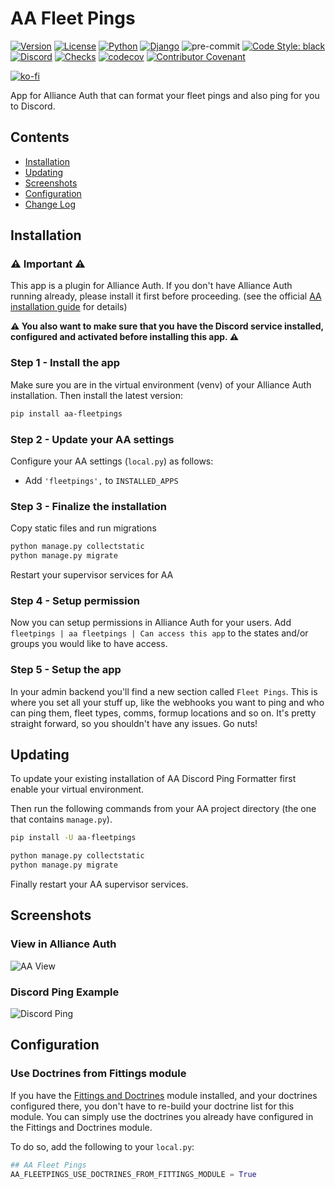 # AA Fleet Pings

[![Version](https://img.shields.io/pypi/v/aa-fleetpings?label=release)](https://pypi.org/project/aa-fleetpings/)
[![License](https://img.shields.io/github/license/ppfeufer/aa-fleetpings)](https://github.com/ppfeufer/aa-fleetpings/blob/master/LICENSE)
[![Python](https://img.shields.io/pypi/pyversions/aa-fleetpings)](https://pypi.org/project/aa-fleetpings/)
[![Django](https://img.shields.io/pypi/djversions/aa-fleetpings?label=django)](https://pypi.org/project/aa-fleetpings/)
![pre-commit](https://img.shields.io/badge/pre--commit-enabled-brightgreen?logo=pre-commit&logoColor=white)
[![Code Style: black](https://img.shields.io/badge/code%20style-black-000000.svg)](http://black.readthedocs.io/en/latest/)
[![Discord](https://img.shields.io/discord/790364535294132234?label=discord)](https://discord.gg/zmh52wnfvM)
[![Checks](https://github.com/ppfeufer/aa-fleetpings/actions/workflows/automated-checks.yml/badge.svg)](https://github.com/ppfeufer/aa-fleetpings/actions/workflows/automated-checks.yml)
[![codecov](https://codecov.io/gh/ppfeufer/aa-fleetpings/branch/master/graph/badge.svg?token=9I6HQB6W6J)](https://codecov.io/gh/ppfeufer/aa-fleetpings)
[![Contributor Covenant](https://img.shields.io/badge/Contributor%20Covenant-2.1-4baaaa.svg)](https://github.com/ppfeufer/aa-fleetpings/blob/master/CODE_OF_CONDUCT.md)

[![ko-fi](https://ko-fi.com/img/githubbutton_sm.svg)](https://ko-fi.com/N4N8CL1BY)

App for Alliance Auth that can format your fleet pings and also ping for you to
Discord.


## Contents

- [Installation](#installation)
- [Updating](#updating)
- [Screenshots](#screenshots)
- [Configuration](#configuration)
- [Change Log](CHANGELOG.md)

## Installation

### ⚠️ Important ⚠️

This app is a plugin for Alliance Auth. If you don't have Alliance Auth running already,
please install it first before proceeding.
(see the official
[AA installation guide](https://allianceauth.readthedocs.io/en/latest/installation/allianceauth.html)
for details)

**⚠️ You also want to make sure that you have the Discord service installed,
configured and activated before installing this app. ⚠️**

### Step 1 - Install the app

Make sure you are in the virtual environment (venv) of your Alliance Auth installation.
Then install the latest version:

```bash
pip install aa-fleetpings
```

### Step 2 - Update your AA settings

Configure your AA settings (`local.py`) as follows:

- Add `'fleetpings',` to `INSTALLED_APPS`


### Step 3 - Finalize the installation

Copy static files and run migrations

```bash
python manage.py collectstatic
python manage.py migrate
```

Restart your supervisor services for AA

### Step 4 - Setup permission

Now you can setup permissions in Alliance Auth for your users.
Add ``fleetpings | aa fleetpings | Can access this app`` to the states and/or
groups you would like to have access.

### Step 5 - Setup the app

In your admin backend you'll find a new section called `Fleet Pings`.
This is where you set all your stuff up, like the webhooks you want to ping and who
can ping them, fleet types, comms, formup locations and so on. It's pretty straight
forward, so you shouldn't have any issues. Go nuts!

## Updating

To update your existing installation of AA Discord Ping Formatter first enable your
virtual environment.

Then run the following commands from your AA project directory (the one that
contains `manage.py`).

```bash
pip install -U aa-fleetpings

python manage.py collectstatic
python manage.py migrate
```

Finally restart your AA supervisor services.

## Screenshots

### View in Alliance Auth

![AA View](https://raw.githubusercontent.com/ppfeufer/aa-fleetpings/master/fleetpings/docs/aa-view.jpg)

### Discord Ping Example

![Discord Ping](https://raw.githubusercontent.com/ppfeufer/aa-fleetpings/master/fleetpings/docs/discord-ping.jpg)


## Configuration

### Use Doctrines from Fittings module

If you have the [Fittings and Doctrines](https://gitlab.com/colcrunch/fittings)
module installed, and your doctrines configured there, you don't have to re-build
your doctrine list for this module. You can simply use the doctrines you already
have configured in the Fittings and Doctrines module.

To do so, add the following to your `local.py`:

```python
## AA Fleet Pings
AA_FLEETPINGS_USE_DOCTRINES_FROM_FITTINGS_MODULE = True
```
